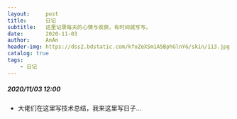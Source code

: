 ```yaml
---
layout:     post
title:      日记
subtitle:   这里记录每天的心情与收获，有时间就写写。
date:       2020-11-03
author:     AnAn
header-img: https://dss2.bdstatic.com/kfoZeXSm1A5BphGlnYG/skin/113.jpg
catalog: true
tags:
    - 日记
---
```


##### 2020/11/03 12:00
- 大佬们在这里写技术总结，我来这里写日子...

